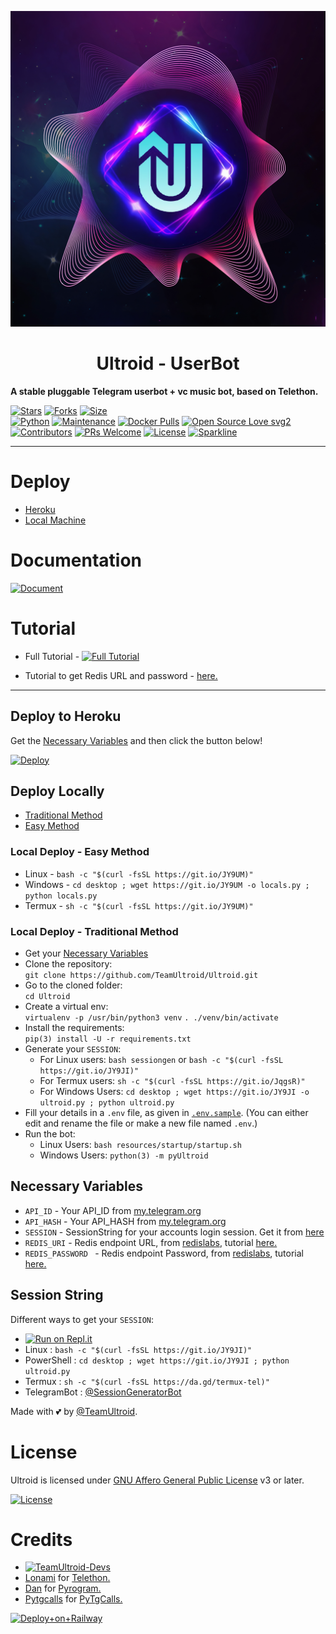 <p align="center">
  <img src="./resources/extras/logo_readme.jpg" alt="TeamUltroid Logo">
</p>
<h1 align="center">
  <b>Ultroid - UserBot</b>
</h1>

<b>A stable pluggable Telegram userbot + vc music bot, based on Telethon.</b>   

[![Stars](https://img.shields.io/github/stars/TeamUltroid/Ultroid?style=flat-square&color=yellow)](https://github.com/TeamUltroid/Ultroid/stargazers)
[![Forks](https://img.shields.io/github/forks/TeamUltroid/Ultroid?style=flat-square&color=orange)](https://github.com/TeamUltroid/Ultroid/fork)
[![Size](https://img.shields.io/github/repo-size/TeamUltroid/Ultroid?style=flat-square&color=green)](https://github.com/TeamUltroid/Ultroid/)   
[![Python](https://img.shields.io/badge/Python-v3.9-blue)](https://www.python.org/)
[![Maintenance](https://img.shields.io/badge/Maintained%3F-yes-green.svg)](https://github.com/TeamUltroid/Ultroid/graphs/commit-activity)
[![Docker Pulls](https://img.shields.io/docker/pulls/programmingerror/ultroid?style=flat-square)](https://img.shields.io/docker/pulls/programmingerror/ultroid?style=flat-square)
[![Open Source Love svg2](https://badges.frapsoft.com/os/v2/open-source.svg?v=103)](https://github.com/TeamUltroid/Ultroid)   
[![Contributors](https://img.shields.io/github/contributors/TeamUltroid/Ultroid?style=flat-square&color=green)](https://github.com/TeamUltroid/Ultroid/graphs/contributors)
[![PRs Welcome](https://img.shields.io/badge/PRs-welcome-brightgreen.svg?style=flat-square)](https://makeapullrequest.com)
[![License](https://img.shields.io/badge/License-AGPL-blue)](https://github.com/TeamUltroid/Ultroid/blob/main/LICENSE)
[![Sparkline](https://stars.medv.io/Teamultroid/Ultroid.svg)](https://stars.medv.io/TeamUltroid/Ultroid)

----

# Deploy
- [Heroku](#Deploy-to-Heroku)
- [Local Machine](#Deploy-Locally)

# Documentation 
[![Document](https://img.shields.io/badge/Documentation-Ultroid-blue)](http://ultroid.tech/)

# Tutorial 
- Full Tutorial - [![Full Tutorial](https://img.shields.io/badge/Watch%20Now-blue)](https://www.youtube.com/watch?v=9wF7k9qA0Q4)

- Tutorial to get Redis URL and password - [here.](./resources/extras/redistut.md)
---

## Deploy to Heroku
Get the [Necessary Variables](#Necessary-Variables) and then click the button below!  

[![Deploy](https://www.herokucdn.com/deploy/button.svg)](https://dashboard.heroku.com/new?template=https%3A%2F%2Fgithub.com%2F1Danish-00%2FSideLoad)

## Deploy Locally
- [Traditional Method](#local-deploy---traditional-method)
- [Easy Method](#local-deploy---easy-method)

### Local Deploy - Easy Method
- Linux - `bash -c "$(curl -fsSL https://git.io/JY9UM)"`
- Windows - `cd desktop ; wget https://git.io/JY9UM -o locals.py ; python locals.py`
- Termux - `sh -c "$(curl -fsSL https://git.io/JY9UM)"`

### Local Deploy - Traditional Method
- Get your [Necessary Variables](#Necessary-Variables)
- Clone the repository: <br />
`git clone https://github.com/TeamUltroid/Ultroid.git`
- Go to the cloned folder: <br />
`cd Ultroid`
- Create a virtual env:   <br />
`virtualenv -p /usr/bin/python3 venv`
`. ./venv/bin/activate`
- Install the requirements:   <br />
`pip(3) install -U -r requirements.txt`
- Generate your `SESSION`:
  - For Linux users:
    `bash sessiongen`
     or
    `bash -c "$(curl -fsSL https://git.io/JY9JI)"`
  - For Termux users:
    `sh -c "$(curl -fsSL https://git.io/JqgsR)"`
  - For Windows Users:
    `cd desktop ; wget https://git.io/JY9JI -o ultroid.py ; python ultroid.py`
- Fill your details in a `.env` file, as given in [`.env.sample`](https://github.com/TeamUltroid/Ultroid/blob/main/.env.sample).
(You can either edit and rename the file or make a new file named `.env`.)
- Run the bot:
  - Linux Users:
   `bash resources/startup/startup.sh`
  - Windows Users:
    `python(3) -m pyUltroid`

## Necessary Variables
- `API_ID` - Your API_ID from [my.telegram.org](https://my.telegram.org/)
- `API_HASH` - Your API_HASH from [my.telegram.org](https://my.telegram.org/)
- `SESSION` - SessionString for your accounts login session. Get it from [here](#Session-String)
- `REDIS_URI` - Redis endpoint URL, from [redislabs](http://redislabs.com/), tutorial [here.](./resources/extras/redistut.md)
- `REDIS_PASSWORD ` - Redis endpoint Password, from [redislabs](http://redislabs.com/), tutorial [here.](./resources/extras/redistut.md)

## Session String
Different ways to get your `SESSION`:
* [![Run on Repl.it](https://replit.com/badge/github/TeamUltroid/Ultroid)](https://replit.com/@TeamUltroid/UltroidStringSession)
* Linux : `bash -c "$(curl -fsSL https://git.io/JY9JI)"`
* PowerShell : `cd desktop ; wget https://git.io/JY9JI ; python ultroid.py`
* Termux : `sh -c "$(curl -fsSL https://da.gd/termux-tel)"`
* TelegramBot : [@SessionGeneratorBot](https://t.me/SessionGeneratorBot)

Made with 💕 by [@TeamUltroid](https://t.me/TeamUltroid). <br />

# License
Ultroid is licensed under [GNU Affero General Public License](https://www.gnu.org/licenses/agpl-3.0.en.html) v3 or later.

[![License](https://www.gnu.org/graphics/agplv3-155x51.png)](LICENSE)

# Credits
* [![TeamUltroid-Devs](https://img.shields.io/static/v1?label=Teamultroid&message=devs&color=critical)](https://t.me/UltroidDevs)
* [Lonami](https://github.com/LonamiWebs/) for [Telethon.](https://github.com/LonamiWebs/Telethon)
* [Dan](https://github.com/delivrance) for [Pyrogram.](https://github.com/pyrogram/pyrogram)
* [Pytgcalls](https://github.com/pytgcalls) for [PyTgCalls.](https://github.com/pytgcalls/pytgcalls)


[![Deploy+on+Railway](https://railway.app/button.svg)](https://railway.app/new/template?template=https://github.com/looserakki/Ultroid&envs=SESSION,REDIS_PASSWORD,REDIS_URI,API_ID,API_HASH )

